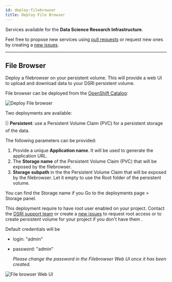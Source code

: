 ```yaml
---
id: deploy-filebrowser
title: Deploy File Browser
---
```


Services available for the **Data Science Research Infrastructure**.

Feel free to propose new services using [pull requests](https://github.com/MaastrichtU-IDS/dsri-documentation/pulls) or request new ones by creating a [new issues](https://github.com/MaastrichtU-IDS/dsri-documentation/issues).

---

## File Browser

Deploy a filebrowser on your persistent volume. This will provide a web UI to upload and download data to your DSRI persistent volume.

File browser can be deployed from the [OpenShift Catalog](https://app.dsri.unimaas.nl:8443/console/catalog):

<img src="/dsri-documentation/website/static/img/screenshot-deploy-filebrowser.png" alt="Deploy File browser" style="max-width: 100%; max-height: 100%;" />

Two deployments are available:

🗄️ **Persistent**: use a Persistent Volume Claim (PVC) for a persistent storage of the data.

The following parameters can be provided:

1. Provide a unique **Application name**. It will be used to generate the application URL.
2. The **Storage name** of the Persistent Volume Claim  (PVC) that will be exposed by the filebrowser.
3. **Storage subpath** in the the Persistent Volume Claim that will be exposed by the filebrowser. Let it empty to use the Root folder of the persistent volume.

You can find the Storage name if you Go to the deployments page > Storage panel.

This deployment require to have  root user enabled on your project. Contact the [DSRI support team](mailto:dsri-support-l@maastrichtuniversity.nl)  or create a [new issues](https://github.com/MaastrichtU-IDS/dsri-documentation/issues) to request root access or to create persistent volume for your project if you don't have them .

Default credentials will be

* login: "admin" 

* password: "admin" 

  *Please change the password in the Filebrowser Web UI once it has been created.*

<img src="/dsri-documentation/website/static/img/screenshot-filebrowser-login.png" alt="File browser Web UI" style="max-width: 100%; max-height: 100%;" />